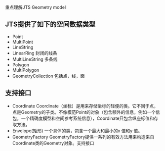 重点理解JTS Geometry model
## JTS提供了如下的空间数据类型
-   Point     
-   MultiPoint
-   LineString     
-   LinearRing  封闭的线条
-   MultiLineString    多条线
-   Polygon
-   MultiPolygon         
-   GeometryCollection  包括点，线，面

## 支持接口
-   Coordinate
   Coordinate（坐标）是用来存储坐标的轻便的类。它不同于点，点是Geometry的子类。不像模范Point的对象（包含额外的信息，例如一个信包，一个精确度模型和空间参考系统信息），Coordinate只包含纵座标值和存取方法。
-   Envelope(矩形)
   一个具体的类，包含一个最大和最小的x 值和y 值。
-   GeometryFactory
   GeometryFactory提供一系列的有效方法用来构造来自Coordinate类的Geometry对象。支持接口